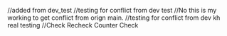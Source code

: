 //added from dev_test
//testing for conflict from dev test
//No this is my working to get conflict from orign main.
//testing for conflict from dev kh real testing
//Check Recheck Counter Check